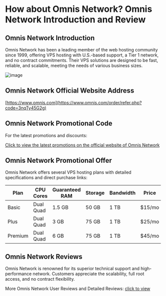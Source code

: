 # How about Omnis Network? Omnis Network Introduction and Review

## Omnis Network Introduction
Omnis Network has been a leading member of the web hosting community since 1999, offering VPS hosting with U.S.-based support, a Tier 1 network, and no contract commitments. Their VPS solutions are designed to be fast, reliable, and scalable, meeting the needs of various business sizes.

![image](https://github.com/lzsheryl93/Omnis-Network/assets/169759208/93df6609-65f0-439e-a6af-29777d585fec)

## Omnis Network Official Website Address
[https://www.omnis.com](https://www.omnis.com/order/refer.php?code=3nqTy45G2g)

## Omnis Network Promotional Code
For the latest promotions and discounts:

[Click to view the latest promotions on the official website of Omnis Network](https://www.omnis.com/order/refer.php?code=3nqTy45G2g)

## Omnis Network Promotional Offer
Omnis Network offers several VPS hosting plans with detailed specifications and direct purchase links:

| Plan    | CPU Cores | Guaranteed RAM | Storage | Bandwidth | Price  | Purchase Link                                            |
|---------|-----------|----------------|---------|-----------|--------|----------------------------------------------------------|
| Basic   | Dual Quad | 1.5 GB         | 50 GB   | 1 TB      | $15/mo | [Order Now](https://www.omnis.com/order/refer.php?code=3nqTy45G2g) |
| Plus    | Dual Quad | 3 GB           | 75 GB   | 1 TB      | $25/mo | [Order Now](https://www.omnis.com/order/refer.php?code=3nqTy45G2g) |
| Premium | Dual Quad | 6 GB           | 75 GB   | 1 TB      | $45/mo | [Order Now](https://www.omnis.com/order/refer.php?code=3nqTy45G2g) |

## Omnis Network Reviews
Omnis Network is renowned for its superior technical support and high-performance network. Customers appreciate the scalability, full root access, and no contract flexibility.

More Omnis Network User Reviews and Detailed Reviews: [click to view](https://www.omnis.com/order/refer.php?code=3nqTy45G2g)

